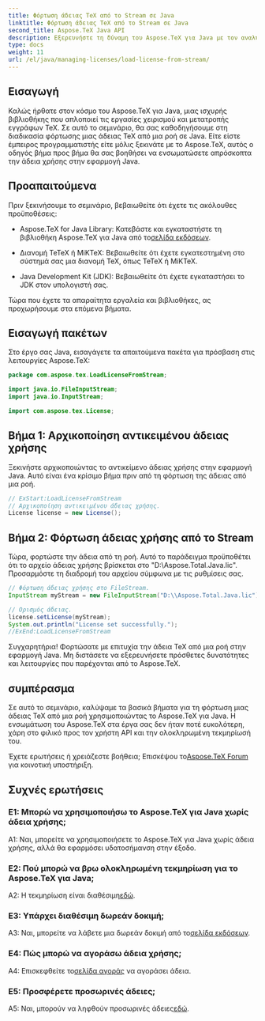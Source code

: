 ```yaml
---
title: Φόρτωση άδειας TeX από το Stream σε Java
linktitle: Φόρτωση άδειας TeX από το Stream σε Java
second_title: Aspose.TeX Java API
description: Εξερευνήστε τη δύναμη του Aspose.TeX για Java με τον αναλυτικό οδηγό μας για τη φόρτωση αδειών TeX από ροές. Ενσωματώστε απρόσκοπτα τη διαχείριση εγγράφων TeX στις εφαρμογές σας Java.
type: docs
weight: 11
url: /el/java/managing-licenses/load-license-from-stream/
---
```

## Εισαγωγή

Καλώς ήρθατε στον κόσμο του Aspose.TeX για Java, μιας ισχυρής βιβλιοθήκης που απλοποιεί τις εργασίες χειρισμού και μετατροπής εγγράφων TeX. Σε αυτό το σεμινάριο, θα σας καθοδηγήσουμε στη διαδικασία φόρτωσης μιας άδειας TeX από μια ροή σε Java. Είτε είστε έμπειρος προγραμματιστής είτε μόλις ξεκινάτε με το Aspose.TeX, αυτός ο οδηγός βήμα προς βήμα θα σας βοηθήσει να ενσωματώσετε απρόσκοπτα την άδεια χρήσης στην εφαρμογή Java.

## Προαπαιτούμενα

Πριν ξεκινήσουμε το σεμινάριο, βεβαιωθείτε ότι έχετε τις ακόλουθες προϋποθέσεις:

- Aspose.TeX for Java Library: Κατεβάστε και εγκαταστήστε τη βιβλιοθήκη Aspose.TeX για Java από το[σελίδα εκδόσεων](https://releases.aspose.com/tex/java/).

- Διανομή TeTeX ή MiKTeX: Βεβαιωθείτε ότι έχετε εγκατεστημένη στο σύστημά σας μια διανομή TeX, όπως TeTeX ή MiKTeX.

- Java Development Kit (JDK): Βεβαιωθείτε ότι έχετε εγκαταστήσει το JDK στον υπολογιστή σας.

Τώρα που έχετε τα απαραίτητα εργαλεία και βιβλιοθήκες, ας προχωρήσουμε στα επόμενα βήματα.

## Εισαγωγή πακέτων

Στο έργο σας Java, εισαγάγετε τα απαιτούμενα πακέτα για πρόσβαση στις λειτουργίες Aspose.TeX:

```java
package com.aspose.tex.LoadLicenseFromStream;

import java.io.FileInputStream;
import java.io.InputStream;

import com.aspose.tex.License;
```

## Βήμα 1: Αρχικοποίηση αντικειμένου άδειας χρήσης

Ξεκινήστε αρχικοποιώντας το αντικείμενο άδειας χρήσης στην εφαρμογή Java. Αυτό είναι ένα κρίσιμο βήμα πριν από τη φόρτωση της άδειας από μια ροή.

```java
// ExStart:LoadLicenseFromStream
// Αρχικοποίηση αντικειμένου άδειας χρήσης.
License license = new License();
```

## Βήμα 2: Φόρτωση άδειας χρήσης από το Stream

Τώρα, φορτώστε την άδεια από τη ροή. Αυτό το παράδειγμα προϋποθέτει ότι το αρχείο άδειας χρήσης βρίσκεται στο "D:\\Aspose.Total.Java.lic". Προσαρμόστε τη διαδρομή του αρχείου σύμφωνα με τις ρυθμίσεις σας.

```java
// Φόρτωση άδειας χρήσης στο FileStream.
InputStream myStream = new FileInputStream("D:\\Aspose.Total.Java.lic");

// Ορισμός άδειας.
license.setLicense(myStream);
System.out.println("License set successfully.");
//ExEnd:LoadLicenseFromStream
```

Συγχαρητήρια! Φορτώσατε με επιτυχία την άδεια TeX από μια ροή στην εφαρμογή Java. Μη διστάσετε να εξερευνήσετε πρόσθετες δυνατότητες και λειτουργίες που παρέχονται από το Aspose.TeX.

## συμπέρασμα

Σε αυτό το σεμινάριο, καλύψαμε τα βασικά βήματα για τη φόρτωση μιας άδειας TeX από μια ροή χρησιμοποιώντας το Aspose.TeX για Java. Η ενσωμάτωση του Aspose.TeX στα έργα σας δεν ήταν ποτέ ευκολότερη, χάρη στο φιλικό προς τον χρήστη API και την ολοκληρωμένη τεκμηρίωσή του.

 Έχετε ερωτήσεις ή χρειάζεστε βοήθεια; Επισκέψου το[Aspose.TeX Forum](https://forum.aspose.com/c/tex/47) για κοινοτική υποστήριξη.

## Συχνές ερωτήσεις

### Ε1: Μπορώ να χρησιμοποιήσω το Aspose.TeX για Java χωρίς άδεια χρήσης;

A1: Ναι, μπορείτε να χρησιμοποιήσετε το Aspose.TeX για Java χωρίς άδεια χρήσης, αλλά θα εφαρμόσει υδατοσήμανση στην έξοδο.

### Ε2: Πού μπορώ να βρω ολοκληρωμένη τεκμηρίωση για το Aspose.TeX για Java;

 A2: Η τεκμηρίωση είναι διαθέσιμη[εδώ](https://reference.aspose.com/tex/java/).

### Ε3: Υπάρχει διαθέσιμη δωρεάν δοκιμή;

 A3: Ναι, μπορείτε να λάβετε μια δωρεάν δοκιμή από το[σελίδα εκδόσεων](https://releases.aspose.com/).

### Ε4: Πώς μπορώ να αγοράσω άδεια χρήσης;

 A4: Επισκεφθείτε το[σελίδα αγοράς](https://purchase.aspose.com/buy) να αγοράσει άδεια.

### Ε5: Προσφέρετε προσωρινές άδειες;

 A5: Ναι, μπορούν να ληφθούν προσωρινές άδειες[εδώ](https://purchase.aspose.com/temporary-license/).